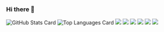 ### Hi there 👋
![GitHub Stats Card](https://github-readme-stats.vercel.app/api?username=losiz17&show_icons=true&count_private=true&show_owner=true&theme=nightowl)
![Top Languages Card](https://github-readme-stats.vercel.app/api/top-langs/?username=losiz17&theme=nightowl)
![](https://github-profile-summary-cards.vercel.app/api/cards/profile-details?username=losiz17&theme=solarized)
![](https://github-profile-summary-cards.vercel.app/api/cards/profile-details?username=losiz17&theme=monokai)
![](https://github-profile-summary-cards.vercel.app/api/cards/repos-per-language?username=losiz17&theme=monokai)
![](https://github-profile-summary-cards.vercel.app/api/cards/most-commit-language?username=losiz17&theme=monokai)
![](https://github-profile-summary-cards.vercel.app/api/cards/stats?username=losiz17&theme=monokai)
![](https://github-profile-summary-cards.vercel.app/api/cards/productive-time?username=losiz17&theme=monokai)


<!--
**losiz17/losiz17** is a ✨ _special_ ✨ repository because its `README.md` (this file) appears on your GitHub profile.

Here are some ideas to get you started:

- 🔭 I’m currently working on ...
- 🌱 I’m currently learning ...
- 👯 I’m looking to collaborate on ...
- 🤔 I’m looking for help with ...
- 💬 Ask me about ...
- 📫 How to reach me: ...
- 😄 Pronouns: ...
- ⚡ Fun fact: ...
-->
